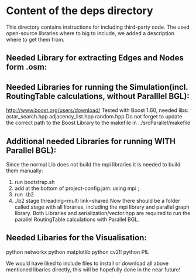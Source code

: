 # Content of the deps directory

This directory contains instructions for including third-party code.
The used open-source libraries where to big to include, we added a description where
to get them from.

## Needed Library for extracting Edges and Nodes form .osm:


## Needed Libraries for running the Simulation(incl. RoutingTable calculations, without Paralllel BGL):
http://www.boost.org/users/download/
Tested with Boost 1.60, needed libs:
astar_search.hpp
adjacency_list.hpp
random.hpp
Do not forget to update the correct path to the Boost Library to
the makefile in ../srcParallel/makefile

## Additional needed Libraries for running WITH Parallel BGL):
Since the normal Lib does not build the mpi libraries it is
needed to build them manually:
1. run bootstrap.sh
2. add at the bottom of project-config.jam: using mpi ;
3. run .\b2
4. ./b2 stage threading=multi link=shared
Now there should be a folder called stage with all libraries, including
the mpi library and parallel graph library.
Both Libraries and serialization/vector.hpp are required to run the parallel RoutingTable calculations with Parallel BGL.

## Needed Libaries for the Visualisation:
python networkx
python matplotlib
python cv2!!
python PIL

We would have liked to include files to install or download all above mentioned
libaries directly, this will be hopefully done in the near future!
 





